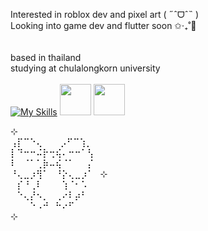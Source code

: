 
Interested in roblox dev and pixel art ( ˶ˆᗜˆ˵ )\
Looking into game dev and flutter soon ✩‧₊˚🎐\
<br/><br/>
based in thailand <image src="https://upload.wikimedia.org/wikipedia/commons/thumb/a/a9/Flag_of_Thailand.svg/500px-Flag_of_Thailand.svg.png" height=10>\
studying at chulalongkorn university
<br/><br/>
[![My Skills](https://skillicons.dev/icons?i=robloxstudio,lua,python,c)](https://skillicons.dev) <image src="https://raw.githubusercontent.com/dominickjohn/aseprite-big-sur-icon/refs/heads/main/AsepriteSurIcon.png" height=50> <image src="https://upload.wikimedia.org/wikipedia/commons/thumb/0/0d/Inkscape_Logo.svg/192px-Inkscape_Logo.svg.png" height=50>

⊹\
⢠⡏⠉⠑⢄⠀ ⠀  ⡠⠋⠉⢱⡀\
⡇⠙⠒⠒⠬⡗⢒⢮⠄⠒⠒⠁⢣\
⠇⠀⠈⠁⢁⡷⠤⢮⠈⠁⠀⠀⡌\
⠘⢄⣀⡰⢻⠁⠀⠘⡕⢄⣀⡰⠁⠀⊹ \
⠀⡎⠘⢀⠇⠀⠀⠀⢱⠈⠂⠡⠀\
⠀⠑⢄⡜⠢⡀⠀⢀⠔⠇⡴⠃⠀\
⠀⠀⠀⠑⠠⠚⠀⠓⠔⠋⠀⠀\
⊹
